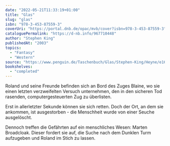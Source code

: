 ```yaml
---
date: "2022-05-21T11:33:19+01:00"
title: "Glas"
slug: "glas"
isbn: "978-3-453-87559-3"
coverUri: "https://portal.dnb.de/opac/mvb/cover?isbn=978-3-453-87559-3"
cataloguePermalink: "https://d-nb.info/967710448"
author: "Stephen King"
publishedAt: "2003"
topics:
  - "Fantasy"
  - "Western"
source: "https://www.penguin.de/Taschenbuch/Glas/Stephen-King/Heyne/e168760.rhd"
bookshelves:
  - "completed"
---
```

Roland und seine Freunde befinden sich an Bord des Zuges Blaine, wo sie einen 
letzten verzweifelten Versuch unternehmen, den in den sicheren Tod rasenden, 
computergesteuerten Zug zu überlisten.

Erst in allerletzter Sekunde können sie sich retten. Doch der Ort, an dem sie 
ankommen, ist ausgestorben - die Menschheit wurde von einer Seuche ausgelöscht.

Dennoch treffen die Gefährten auf ein menschliches Wesen: Marten Broadcloak. 
Dieser fordert sie auf, die Suche nach dem Dunklen Turm aufzugeben und Roland im 
Stich zu lassen.